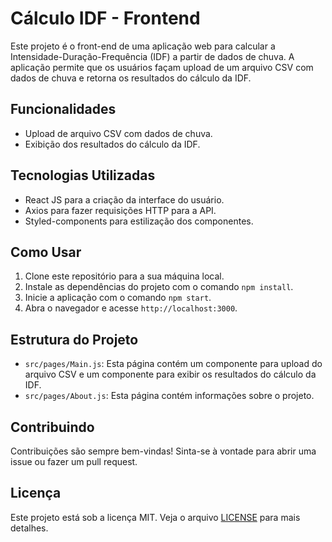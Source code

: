 # Cálculo IDF - Frontend

Este projeto é o front-end de uma aplicação web para calcular a Intensidade-Duração-Frequência (IDF) a partir de dados de chuva. A aplicação permite que os usuários façam upload de um arquivo CSV com dados de chuva e retorna os resultados do cálculo da IDF.

## Funcionalidades

- Upload de arquivo CSV com dados de chuva.
- Exibição dos resultados do cálculo da IDF.

## Tecnologias Utilizadas

- React JS para a criação da interface do usuário.
- Axios para fazer requisições HTTP para a API.
- Styled-components para estilização dos componentes.

## Como Usar

1. Clone este repositório para a sua máquina local.
2. Instale as dependências do projeto com o comando `npm install`.
3. Inicie a aplicação com o comando `npm start`.
4. Abra o navegador e acesse `http://localhost:3000`.

## Estrutura do Projeto

- `src/pages/Main.js`: Esta página contém um componente para upload do arquivo CSV e um componente para exibir os resultados do cálculo da IDF.
- `src/pages/About.js`: Esta página contém informações sobre o projeto.

## Contribuindo

Contribuições são sempre bem-vindas! Sinta-se à vontade para abrir uma issue ou fazer um pull request.

## Licença

Este projeto está sob a licença MIT. Veja o arquivo [LICENSE](LICENSE) para mais detalhes.
